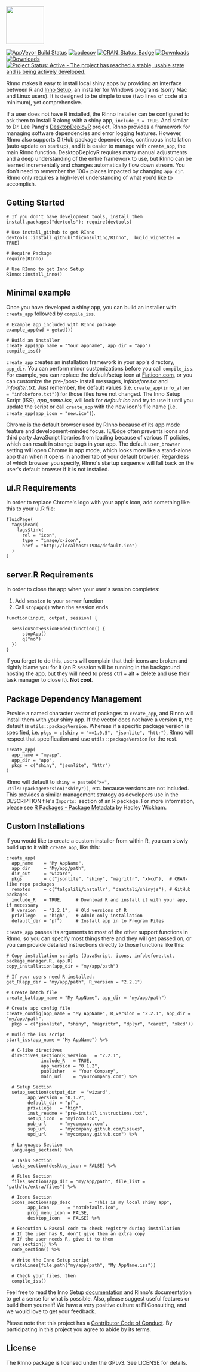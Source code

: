 
<img src="inst/app/www/RInno.png" width="101" />

[![AppVeyor Build Status](https://ci.appveyor.com/api/projects/status/github/ficonsulting/RInno?branch=master&svg=true)](https://ci.appveyor.com/project/ficonsulting/RInno) [![codecov](https://codecov.io/github/ficonsulting/RInno/branch/master/graphs/badge.svg)](https://codecov.io/github/ficonsulting/RInno) [![CRAN\_Status\_Badge](https://www.r-pkg.org/badges/version/RInno)](https://cran.r-project.org/package=RInno) [![Downloads](https://cranlogs.r-pkg.org/badges/RInno)](https://cran.rstudio.com/package=RInno) [![Downloads](https://cranlogs.r-pkg.org/badges/grand-total/RInno)](https://cran.rstudio.com/package=RInno) [![Project Status: Active - The project has reached a stable, usable state and is being actively developed.](http://www.repostatus.org/badges/latest/active.svg)](http://www.repostatus.org/#active)

RInno makes it easy to install local shiny apps by providing an interface between R and [Inno Setup](http://www.jrsoftware.org/isinfo.php), an installer for Windows programs (sorry Mac and Linux users). It is designed to be simple to use (two lines of code at a minimum), yet comprehensive.

If a user does not have R installed, the RInno installer can be configured to ask them to install R along with a shiny app, `include_R = TRUE`. And similar to Dr. Lee Pang's [DesktopDeployR](https://github.com/wleepang/DesktopDeployR) project, RInno provides a framework for managing software dependencies and error logging features. However, RInno also supports GitHub package dependencies, continuous installation (auto-update on start up), and it is easier to manage with `create_app`, the main RInno function. DesktopDeployR requires many manual adjustments and a deep understanding of the entire framework to use, but RInno can be learned incrementally and changes automatically flow down stream. You don't need to remember the 100+ places impacted by changing `app_dir`. RInno only requires a high-level understanding of what you'd like to accomplish.

Getting Started
---------------

    # If you don't have development tools, install them
    install.packages("devtools"); require(devtools)

    # Use install_github to get RInno
    devtools::install_github("ficonsulting/RInno",  build_vignettes = TRUE)

    # Require Package
    require(RInno)

    # Use RInno to get Inno Setup
    RInno::install_inno()

Minimal example
---------------

Once you have developed a shiny app, you can build an installer with `create_app` followed by `compile_iss`.

    # Example app included with RInno package
    example_app(wd = getwd())

    # Build an installer
    create_app(app_name = "Your appname", app_dir = "app")
    compile_iss()

`create_app` creates an installation framework in your app's directory, `app_dir`. You can perform minor customizations before you call `compile_iss`. For example, you can replace the default/setup icon at [Flaticon.com](http://www.flaticon.com/), or you can customize the pre-/post- install messages, *infobefore.txt* and *infoafter.txt*. Just remember, the default values (i.e. `create_app(info_after = "infobefore.txt")`) for those files have not changed. The Inno Setup Script (ISS), *app\_name.iss*, will look for *default.ico* and try to use it until you update the script or call `create_app` with the new icon's file name (i.e. `create_app(app_icon = "new.ico")`).

Chrome is the default browser used by RInno because of its app mode feature and development-minded focus. IE/Edge often prevents icons and third party JavaScript libraries from loading because of various IT policies, which can result in strange bugs in your app. The default `user_browser` setting will open Chrome in app mode, which looks more like a stand-alone app than when it opens in another tab of your default browser. Regardless of which browser you specify, RInno's startup sequence will fall back on the user's default browser if it is not installed.

ui.R Requirements
-----------------

In order to replace Chrome's logo with your app's icon, add something like this to your ui.R file:

    fluidPage(
      tags$head(
        tags$link(
          rel = "icon", 
          type = "image/x-icon", 
          href = "http://localhost:1984/default.ico")
      )
    )

server.R Requirements
---------------------

In order to close the app when your user's session completes:

1.  Add `session` to your `server` function
2.  Call `stopApp()` when the session ends

<!-- -->

    function(input, output, session) {

      session$onSessionEnded(function() {
          stopApp()
          q("no")
      })
    }

If you forget to do this, users will complain that their icons are broken and rightly blame you for it (an R session will be running in the background hosting the app, but they will need to press ctrl + alt + delete and use their task manager to close it). **Not cool**.

Package Dependency Management
-----------------------------

Provide a named character vector of packages to `create_app`, and RInno will install them with your shiny app. If the vector does not have a version \#, the default is `utils::packageVersion`. Whereas if a specific package version is specified, i.e. `pkgs = c(shiny = "==1.0.5", "jsonlite", "httr")`, RInno will respect that specification and use `utils::packageVersion` for the rest.

    create_app(
      app_name = "myapp", 
      app_dir = "app",
      pkgs = c("shiny", "jsonlite", "httr")
    )

RInno will default to `shiny = paste0(">=", utils::packageVersion("shiny"))`, etc. because versions are not included. This provides a similar management strategy as developers use in the DESCRIPTION file's `Imports:` section of an R package. For more information, please see [R Packages - Package Metadata](http://r-pkgs.had.co.nz/description.html) by Hadley Wickham.

Custom Installations
--------------------

If you would like to create a custom installer from within R, you can slowly build up to it with `create_app`, like this:

    create_app(
      app_name    = "My AppName", 
      app_dir     = "My/app/path",
      dir_out     = "wizard",
      pkgs        = c("jsonlite", "shiny", "magrittr", "xkcd"),  # CRAN-like repo packages
      remotes     = c("talgalili/installr", "daattali/shinyjs"), # GitHub packages
      include_R   = TRUE,     # Download R and install it with your app, if necessary
      R_version   = "2.2.1",  # Old versions of R
      privilege   = "high",   # Admin only installation
      default_dir = "pf")     # Install app in to Program Files

`create_app` passes its arguments to most of the other support functions in RInno, so you can specify most things there and they will get passed on, or you can provide detailed instructions directly to those functions like this:

    # Copy installation scripts (JavaScript, icons, infobefore.txt, package_manager.R, app.R)
    copy_installation(app_dir = "my/app/path")

    # If your users need R installed:
    get_R(app_dir = "my/app/path", R_version = "2.2.1")

    # Create batch file
    create_bat(app_name = "My AppName", app_dir = "my/app/path")

    # Create app config file
    create_config(app_name = "My AppName", R_version = "2.2.1", app_dir = "my/app/path",
      pkgs = c("jsonlite", "shiny", "magrittr", "dplyr", "caret", "xkcd"))

    # Build the iss script
    start_iss(app_name = "My AppName") %>%

      # C-like directives
      directives_section(R_version   = "2.2.1", 
                 include_R   = TRUE,
                 app_version = "0.1.2",
                 publisher   = "Your Company", 
                 main_url    = "yourcompany.com") %>%

      # Setup Section
      setup_section(output_dir  = "wizard", 
            app_version = "0.1.2",
            default_dir = "pf", 
            privilege   = "high",
            inst_readme = "pre-install instructions.txt", 
            setup_icon  = "myicon.ico",
            pub_url     = "mycompany.com", 
            sup_url     = "mycompany.github.com/issues",
            upd_url     = "mycompany.github.com") %>%

      # Languages Section
      languages_section() %>%

      # Tasks Section
      tasks_section(desktop_icon = FALSE) %>%

      # Files Section
      files_section(app_dir = "my/app/path", file_list = "path/to/extra/files") %>%

      # Icons Section
      icons_section(app_desc       = "This is my local shiny app",
            app_icon       = "notdefault.ico",
            prog_menu_icon = FALSE,
            desktop_icon   = FALSE) %>%

      # Execution & Pascal code to check registry during installation
      # If the user has R, don't give them an extra copy
      # If the user needs R, give it to them
      run_section() %>%
      code_section() %>%

      # Write the Inno Setup script
      writeLines(file.path("my/app/path", "My AppName.iss"))

      # Check your files, then
      compile_iss()

Feel free to read the Inno Setup [documentation](http://www.jrsoftware.org/ishelp/) and RInno's documentation to get a sense for what is possible. Also, please suggest useful features or build them yourself! We have a very positive culture at FI Consulting, and we would love to get your feedback.

Please note that this project has a [Contributor Code of Conduct](https://github.com/ficonsulting/RInno/blob/master/CONDUCT.md). By participating in this project you agree to abide by its terms.

License
-------

The RInno package is licensed under the GPLv3. See LICENSE for details.

